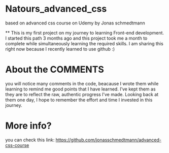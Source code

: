 # Natours_advanced_css
based on advanced css course on Udemy by Jonas schmedtmann

** This is my first project on my journey to learning Front-end development. I started this path 3 months ago and this project took me a month to complete while simultaneously learning the required skills.  I am sharing this right now because I recently learned to use github :)

# About the COMMENTS
you will notice many comments in the code, beacause I wrote them while learning to remind me good points that I have learned. I’ve kept them as they are to reflect the raw, authentic progress I’ve made. Looking back at them one day, I hope to remember the effort and time I invested in this journey.

# More info?
you can check this link: https://github.com/jonasschmedtmann/advanced-css-course
